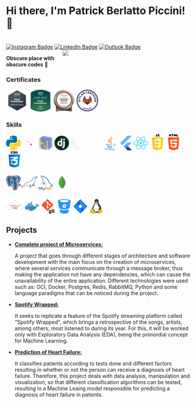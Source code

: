 # Hi there, I'm Patrick Berlatto Piccini! 👋
#
[![Instagram Badge](https://img.shields.io/badge/-Instagram-373737?style=flat&logo=instagram&logoColor=white)](https://www.instagram.com/patrickpiccini/?hl=pt-br) 
[![LinkedIn Badge](https://img.shields.io/badge/-LinkedIn-373737?style=flat&logo=linkedin&logoColor=white)](https://www.linkedin.com/in/patrick-berlatto-piccini-8414a91a7/) 
[![Outlook Badge](https://img.shields.io/badge/Microsoft_Outlook-373737?style=flat&logo=microsoft-outlook&logoColor=white)](patrickbpiccini@hotmail.com) 
<img width="350" align="right" src='https://github-readme-stats.vercel.app/api?username=PatrickPiccini&show_icons=true&theme=react'/>

**Obscure place with obscure codes** 🤣

### Certificates

<img src = 'https://github.com/patrickpiccini/PatrickPiccini/blob/main/AWSCCP.png' width='60'/> <img src = 'https://github.com/patrickpiccini/PatrickPiccini/blob/main/CludQuest-CloudPratictioner.png' width='60'/> <img src = 'https://github.com/PatrickPiccini/PatrickPiccini/blob/main/Oracle_Cloud_Infrastructure_Foundations_Associate.png' width='60'/> <img src = 'https://github.com/PatrickPiccini/PatrickPiccini/blob/main/GitLab%20Certified%20Associate.png?raw=true' width='60'/>

<!-- <img width="350" align='right' src='https://github-readme-stats.vercel.app/api/top-langs/?username=PatrickPiccini&langs_count=6&theme=react'/> -->

### Skills

<img src = 'https://github.com/PatrickPiccini/PatrickPiccini/blob/main/Python.png' width='40'/> <img src = 'https://github.com/PatrickPiccini/PatrickPiccini/blob/main/Pandas.png' width='40'/> <img src = 'https://github.com/PatrickPiccini/PatrickPiccini/blob/main/NumPy.png' width='40'/>  <img src = 'https://github.com/PatrickPiccini/PatrickPiccini/blob/main/Django.png' width='40'/>  <img src = 'https://github.com/PatrickPiccini/PatrickPiccini/blob/main/Flask.png' width='40'/>  <img src = 'https://github.com/PatrickPiccini/PatrickPiccini/blob/main/Selenium.png' width='40'/> <img src = 'https://github.com/PatrickPiccini/PatrickPiccini/blob/main/Java.png' width='40' /> <img src = 'https://github.com/PatrickPiccini/PatrickPiccini/blob/main/Flutter.png' width='40'/><img src = 'https://github.com/PatrickPiccini/PatrickPiccini/blob/main/ReactNative.png' width='40'/> <img src = 'https://github.com/PatrickPiccini/PatrickPiccini/blob/main/JavaScript.png' width='44'/><img src = 'https://github.com/PatrickPiccini/PatrickPiccini/blob/main/Html%205.png' width='44'/><img src = 'https://github.com/PatrickPiccini/PatrickPiccini/blob/main/Css3.png' width='44'/>

<img src = 'https://github.com/PatrickPiccini/PatrickPiccini/blob/main/PostgresDB.png' width='40'/><img src = 'https://github.com/PatrickPiccini/PatrickPiccini/blob/main/MariaBD.png' width='45'/> <img src = 'https://github.com/PatrickPiccini/PatrickPiccini/blob/main/MySQL.png' width='40'/> <img src = 'https://github.com/PatrickPiccini/PatrickPiccini/blob/main/MongoDB.png' width='40'/> 

<img src = 'https://github.com/PatrickPiccini/PatrickPiccini/blob/main/Oracle.png' width='47'/> <img src = 'https://github.com/PatrickPiccini/PatrickPiccini/blob/main/Docker.png' width='40'/> <img src = 'https://github.com/PatrickPiccini/PatrickPiccini/blob/main/Git.png' width='40'/> <img src = 'https://github.com/PatrickPiccini/PatrickPiccini/blob/main/BitBucket.png' width='40'/> <img src = 'https://github.com/PatrickPiccini/PatrickPiccini/blob/main/Jira.png' width='40'/> <img src = 'https://github.com/PatrickPiccini/PatrickPiccini/blob/main/Linux.png' width='40'/>

## Projects
- [**Complete project of Microservices:**](https://github.com/patrickpiccini/MS-Application)

  A project that goes through different stages of architecture and software development with the main focus on the creation of microservices, where several services communicate through a message broker, thus making the application not have any dependencies, which can cause the unavailability of the entire application.
Different technologies were used such as: OCI, Docker, Postgres, Redis, RabbitMQ, Python and some language paradigms that can be noticed during the project.

- [**Spotify Wrapped:**](https://github.com/patrickpiccini/DataScience_Spotify_Wrapped)

  It seeks to replicate a feature of the Spotify streaming platform called "Spotify Wrapped", which brings a retrospective of the songs, artists, among others, most listened to during its year.
For this, it will be worked only with Exploratory Data Analysis (EDA), being the primordial concept for Machine Learning.

- [**Prediction of Heart Failure:**](https://github.com/patrickpiccini/heart-failure-prediction)

  It classifies patients according to tests done and different factors resulting in whether or not the person can receive a diagnosis of heart failure. Therefore, this project deals with data analysis, manipulation and visualization, so that different classification algorithms can be tested, resulting in a Machine Leaing model responsible for predicting a diagnosis of heart failure in patients.
